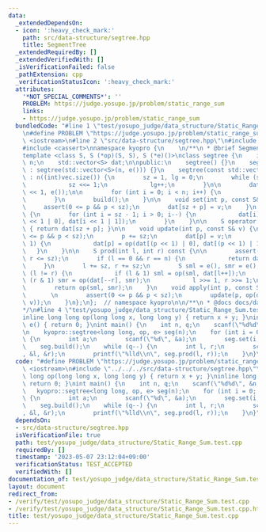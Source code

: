 ```yaml
---
data:
  _extendedDependsOn:
  - icon: ':heavy_check_mark:'
    path: src/data-structure/segtree.hpp
    title: SegmentTree
  _extendedRequiredBy: []
  _extendedVerifiedWith: []
  _isVerificationFailed: false
  _pathExtension: cpp
  _verificationStatusIcon: ':heavy_check_mark:'
  attributes:
    '*NOT_SPECIAL_COMMENTS*': ''
    PROBLEM: https://judge.yosupo.jp/problem/static_range_sum
    links:
    - https://judge.yosupo.jp/problem/static_range_sum
  bundledCode: "#line 1 \"test/yosupo_judge/data_structure/Static_Range_Sum.test.cpp\"\
    \n#define PROBLEM \"https://judge.yosupo.jp/problem/static_range_sum\"\n#include\
    \ <iostream>\n#line 2 \"src/data-structure/segtree.hpp\"\n#include <vector>\n\
    #include <cassert>\nnamespace kyopro {\n    \n/**\n * @brief SegmentTree\n*/\n\
    template <class S, S (*op)(S, S), S (*e)()>\nclass segtree {\n    int lg, sz,\
    \ n;\n    std::vector<S> dat;\n\npublic:\n    segtree() {}\n    segtree(int n)\
    \ : segtree(std::vector<S>(n, e())) {}\n    segtree(const std::vector<S>& vec)\
    \ : n((int)vec.size()) {\n        sz = 1, lg = 0;\n        while (sz <= n) {\n\
    \            sz <<= 1;\n            lg++;\n        }\n\n        dat = std::vector<S>(sz\
    \ << 1, e());\n\n        for (int i = 0; i < n; i++) {\n            set(i, vec[i]);\n\
    \        }\n        build();\n    }\n\n    void set(int p, const S& v) {\n   \
    \     assert(0 <= p && p < sz);\n        dat[sz + p] = v;\n    }\n    void build()\
    \ {\n        for (int i = sz - 1; i > 0; i--) {\n            dat[i] = op(dat[i\
    \ << 1 | 0], dat[i << 1 | 1]);\n        }\n    }\n\n    S operator[](int p) const\
    \ { return dat[sz + p]; }\n\n    void update(int p, const S& v) {\n        assert(0\
    \ <= p && p < sz);\n        p += sz;\n        dat[p] = v;\n        while (p >>=\
    \ 1) {\n            dat[p] = op(dat[(p << 1) | 0], dat[(p << 1) | 1]);\n     \
    \   }\n    }\n\n    S prod(int l, int r) const {\n\n        assert(0 <= l &&l<=r&&\
    \ r <= sz);\n        if (l == 0 && r == n) {\n            return dat[1];\n   \
    \     }\n        l += sz, r += sz;\n        S sml = e(), smr = e();\n        while\
    \ (l != r) {\n            if (l & 1) sml = op(sml, dat[l++]);\n            if\
    \ (r & 1) smr = op(dat[--r], smr);\n            l >>= 1, r >>= 1;\n        }\n\
    \        return op(sml, smr);\n    }\n    void apply(int p, const S& v) { \n \
    \       \n        assert(0 <= p && p < sz);\n        update(p, op(dat[sz + p],\
    \ v));\n    }\n};\n};  // namespace kyopro\n\n/**\n * @docs docs/data-structure/segtree.md\n\
    */\n#line 4 \"test/yosupo_judge/data_structure/Static_Range_Sum.test.cpp\"\n\n\
    inline long long op(long long x, long long y) { return x + y; }\ninline long long\
    \ e() { return 0; }\nint main() {\n    int n, q;\n    scanf(\"%d%d\", &n, &q);\n\
    \n    kyopro::segtree<long long, op, e> seg(n);\n    for (int i = 0; i < n; i++)\
    \ {\n        int a;\n        scanf(\"%d\", &a);\n        seg.set(i, a);\n    }\n\
    \    seg.build();\n    while (q--) {\n        int l, r;\n        scanf(\"%d%d\"\
    , &l, &r);\n        printf(\"%lld\\n\", seg.prod(l, r));\n    }\n}\n"
  code: "#define PROBLEM \"https://judge.yosupo.jp/problem/static_range_sum\"\n#include\
    \ <iostream>\n#include \"../../../src/data-structure/segtree.hpp\"\n\ninline long\
    \ long op(long long x, long long y) { return x + y; }\ninline long long e() {\
    \ return 0; }\nint main() {\n    int n, q;\n    scanf(\"%d%d\", &n, &q);\n\n \
    \   kyopro::segtree<long long, op, e> seg(n);\n    for (int i = 0; i < n; i++)\
    \ {\n        int a;\n        scanf(\"%d\", &a);\n        seg.set(i, a);\n    }\n\
    \    seg.build();\n    while (q--) {\n        int l, r;\n        scanf(\"%d%d\"\
    , &l, &r);\n        printf(\"%lld\\n\", seg.prod(l, r));\n    }\n}"
  dependsOn:
  - src/data-structure/segtree.hpp
  isVerificationFile: true
  path: test/yosupo_judge/data_structure/Static_Range_Sum.test.cpp
  requiredBy: []
  timestamp: '2023-05-07 23:12:04+09:00'
  verificationStatus: TEST_ACCEPTED
  verifiedWith: []
documentation_of: test/yosupo_judge/data_structure/Static_Range_Sum.test.cpp
layout: document
redirect_from:
- /verify/test/yosupo_judge/data_structure/Static_Range_Sum.test.cpp
- /verify/test/yosupo_judge/data_structure/Static_Range_Sum.test.cpp.html
title: test/yosupo_judge/data_structure/Static_Range_Sum.test.cpp
---
```

